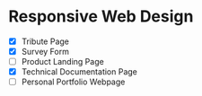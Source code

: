 # Responsive Web Design 

- [x] Tribute Page
- [x] Survey Form
- [ ] Product Landing Page
- [x] Technical Documentation Page
- [ ] Personal Portfolio Webpage
